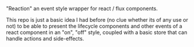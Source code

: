 "Reaction" an event style wrapper for react / flux components.

This repo is just a basic idea I had before (no clue whether its of any use or not) to be able to present the lifecycle components and other events of a react component in an "on", "off" style, coupled with a basic
store that can handle actions and side-effects.
